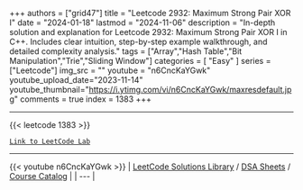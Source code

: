
+++
authors = ["grid47"]
title = "Leetcode 2932: Maximum Strong Pair XOR I"
date = "2024-01-18"
lastmod = "2024-11-06"
description = "In-depth solution and explanation for Leetcode 2932: Maximum Strong Pair XOR I in C++. Includes clear intuition, step-by-step example walkthrough, and detailed complexity analysis."
tags = ["Array","Hash Table","Bit Manipulation","Trie","Sliding Window"]
categories = [
    "Easy"
]
series = ["Leetcode"]
img_src = ""
youtube = "n6CncKaYGwk"
youtube_upload_date="2023-11-14"
youtube_thumbnail="https://i.ytimg.com/vi/n6CncKaYGwk/maxresdefault.jpg"
comments = true
index = 1383
+++



---
{{< leetcode 1383 >}}

[`Link to LeetCode Lab`](https://leetcode.com/problems/maximum-strong-pair-xor-i/description/)

---
{{< youtube n6CncKaYGwk >}}
| [LeetCode Solutions Library](https://grid47.xyz/leetcode/) / [DSA Sheets](https://grid47.xyz/sheets/) / [Course Catalog](https://grid47.xyz/courses/) |
| --- |
